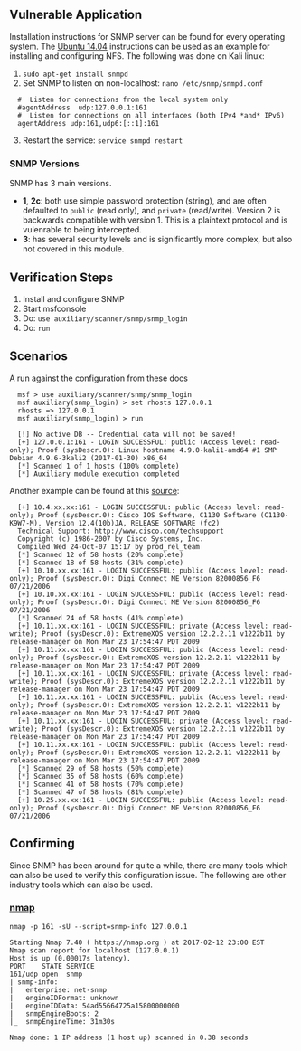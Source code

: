 ## Vulnerable Application

  Installation instructions for SNMP server can be found for every operating system.
  The [Ubuntu 14.04](https://www.digitalocean.com/community/tutorials/how-to-install-and-configure-an-snmp-daemon-and-client-on-ubuntu-14-04) instructions can be used as an example for installing and configuring NFS.  The
  following was done on Kali linux:
  
  1. `sudo apt-get install snmpd`
  2. Set SNMP to listen on non-localhost: `nano /etc/snmp/snmpd.conf`
  ```
    #  Listen for connections from the local system only
    #agentAddress  udp:127.0.0.1:161
    #  Listen for connections on all interfaces (both IPv4 *and* IPv6)
    agentAddress udp:161,udp6:[::1]:161
  ```
  3. Restart the service: `service snmpd restart`

### SNMP Versions

SNMP has 3 main versions.
* **1**, **2c**: both use simple password protection (string), and are often defaulted to `public` (read only), and `private` (read/write).  Version 2 is backwards compatible with version 1.  This is a plaintext protocol and is vulenrable to being intercepted.
* **3**: has several security levels and is significantly more complex, but also not covered in this module.

## Verification Steps

  1. Install and configure SNMP
  2. Start msfconsole
  3. Do: `use auxiliary/scanner/snmp/snmp_login`
  4. Do: `run`

## Scenarios

  A run against the configuration from these docs

  ```
    msf > use auxiliary/scanner/snmp/snmp_login 
    msf auxiliary(snmp_login) > set rhosts 127.0.0.1
    rhosts => 127.0.0.1
    msf auxiliary(snmp_login) > run
    
    [!] No active DB -- Credential data will not be saved!
    [+] 127.0.0.1:161 - LOGIN SUCCESSFUL: public (Access level: read-only); Proof (sysDescr.0): Linux hostname 4.9.0-kali1-amd64 #1 SMP Debian 4.9.6-3kali2 (2017-01-30) x86_64
    [*] Scanned 1 of 1 hosts (100% complete)
    [*] Auxiliary module execution completed
  ```
  
  Another example can be found at this [source](http://bitvijays.github.io/blog/2016/03/03/learning-from-the-field-basic-network-hygiene/):
  
  ```
    [+] 10.4.xx.xx:161 - LOGIN SUCCESSFUL: public (Access level: read-only); Proof (sysDescr.0): Cisco IOS Software, C1130 Software (C1130-K9W7-M), Version 12.4(10b)JA, RELEASE SOFTWARE (fc2)
    Technical Support: http://www.cisco.com/techsupport
    Copyright (c) 1986-2007 by Cisco Systems, Inc.
    Compiled Wed 24-Oct-07 15:17 by prod_rel_team
    [*] Scanned 12 of 58 hosts (20% complete)
    [*] Scanned 18 of 58 hosts (31% complete)
    [+] 10.10.xx.xx:161 - LOGIN SUCCESSFUL: public (Access level: read-only); Proof (sysDescr.0): Digi Connect ME Version 82000856_F6 07/21/2006
    [+] 10.10.xx.xx:161 - LOGIN SUCCESSFUL: public (Access level: read-only); Proof (sysDescr.0): Digi Connect ME Version 82000856_F6 07/21/2006
    [*] Scanned 24 of 58 hosts (41% complete)
    [+] 10.11.xx.xx:161 - LOGIN SUCCESSFUL: private (Access level: read-write); Proof (sysDescr.0): ExtremeXOS version 12.2.2.11 v1222b11 by release-manager on Mon Mar 23 17:54:47 PDT 2009
    [+] 10.11.xx.xx:161 - LOGIN SUCCESSFUL: public (Access level: read-only); Proof (sysDescr.0): ExtremeXOS version 12.2.2.11 v1222b11 by release-manager on Mon Mar 23 17:54:47 PDT 2009
    [+] 10.11.xx.xx:161 - LOGIN SUCCESSFUL: private (Access level: read-write); Proof (sysDescr.0): ExtremeXOS version 12.2.2.11 v1222b11 by release-manager on Mon Mar 23 17:54:47 PDT 2009
    [+] 10.11.xx.xx:161 - LOGIN SUCCESSFUL: public (Access level: read-only); Proof (sysDescr.0): ExtremeXOS version 12.2.2.11 v1222b11 by release-manager on Mon Mar 23 17:54:47 PDT 2009
    [+] 10.11.xx.xx:161 - LOGIN SUCCESSFUL: private (Access level: read-write); Proof (sysDescr.0): ExtremeXOS version 12.2.2.11 v1222b11 by release-manager on Mon Mar 23 17:54:47 PDT 2009
    [+] 10.11.xx.xx:161 - LOGIN SUCCESSFUL: public (Access level: read-only); Proof (sysDescr.0): ExtremeXOS version 12.2.2.11 v1222b11 by release-manager on Mon Mar 23 17:54:47 PDT 2009
    [*] Scanned 29 of 58 hosts (50% complete)
    [*] Scanned 35 of 58 hosts (60% complete)
    [*] Scanned 41 of 58 hosts (70% complete)
    [*] Scanned 47 of 58 hosts (81% complete)
    [+] 10.25.xx.xx:161 - LOGIN SUCCESSFUL: public (Access level: read-only); Proof (sysDescr.0): Digi Connect ME Version 82000856_F6 07/21/2006
  ```

## Confirming

Since SNMP has been around for quite a while, there are many tools which can also be used to verify this configuration issue.
The following are other industry tools which can also be used.

### [nmap](https://nmap.org/nsedoc/scripts/snmp-info.html)

```
nmap -p 161 -sU --script=snmp-info 127.0.0.1

Starting Nmap 7.40 ( https://nmap.org ) at 2017-02-12 23:00 EST
Nmap scan report for localhost (127.0.0.1)
Host is up (0.00017s latency).
PORT    STATE SERVICE
161/udp open  snmp
| snmp-info: 
|   enterprise: net-snmp
|   engineIDFormat: unknown
|   engineIDData: 54ad55664725a15800000000
|   snmpEngineBoots: 2
|_  snmpEngineTime: 31m30s

Nmap done: 1 IP address (1 host up) scanned in 0.38 seconds
```
